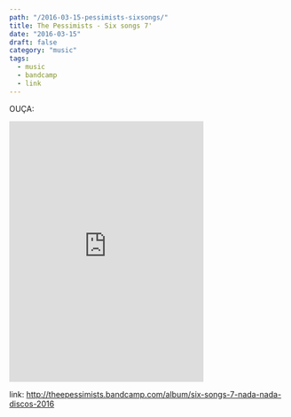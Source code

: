 ```yaml
---
path: "/2016-03-15-pessimists-sixsongs/"
title: The Pessimists - Six songs 7'
date: "2016-03-15"
draft: false
category: "music"
tags:
  - music
  - bandcamp
  - link
---
```


OUÇA:

<iframe style='border: 0; width: 350px; height: 470px;' src='https://bandcamp.com/EmbeddedPlayer/album=79477579/size=large/bgcol=ffffff/linkcol=0687f5/tracklist=false/transparent=true/' seamless><a href='http://theepessimists.bandcamp.com/album/six-songs-7-nada-nada-discos-2016'>Six songs 7&quot; (nada nada discos)  2016 by The Pessimists</a></iframe>

link: http://theepessimists.bandcamp.com/album/six-songs-7-nada-nada-discos-2016
